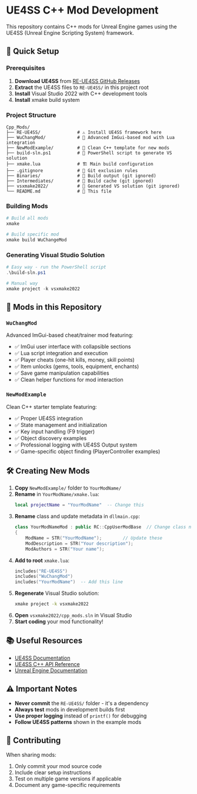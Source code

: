# UE4SS C++ Mod Development

This repository contains C++ mods for Unreal Engine games using the UE4SS (Unreal Engine Scripting System) framework.

## 🚀 **Quick Setup**

### Prerequisites
1. **Download UE4SS** from [RE-UE4SS GitHub Releases](https://github.com/UE4SS-RE/RE-UE4SS/releases)
2. **Extract** the UE4SS files to `RE-UE4SS/` in this project root
3. **Install** Visual Studio 2022 with C++ development tools
4. **Install** xmake build system

### Project Structure
```
Cpp_Mods/
├── RE-UE4SS/              # ⚠️ Install UE4SS framework here
├── WuChangMod/            # 🎯 Advanced ImGui-based mod with Lua integration
├── NewModExample/         # 📝 Clean C++ template for new mods
├── build-sln.ps1          # 🔧 PowerShell script to generate VS solution
├── xmake.lua              # 🏗️ Main build configuration
├── .gitignore             # 📝 Git exclusion rules
├── Binaries/              # 🚫 Build output (git ignored)
├── Intermediates/         # 🚫 Build cache (git ignored)
├── vsxmake2022/           # 🚫 Generated VS solution (git ignored)
└── README.md              # 📖 This file
```

### Building Mods
```bash
# Build all mods
xmake

# Build specific mod
xmake build WuChangeMod
```

### Generating Visual Studio Solution
```powershell
# Easy way - run the PowerShell script
.\build-sln.ps1

# Manual way
xmake project -k vsxmake2022
```

## 📁 **Mods in this Repository**

### `WuChangMod`
Advanced ImGui-based cheat/trainer mod featuring:
- ✅ ImGui user interface with collapsible sections
- ✅ Lua script integration and execution
- ✅ Player cheats (one-hit kills, money, skill points)
- ✅ Item unlocks (gems, tools, equipment, enchants)
- ✅ Save game manipulation capabilities
- ✅ Clean helper functions for mod interaction

### `NewModExample` 
Clean C++ starter template featuring:
- ✅ Proper UE4SS integration
- ✅ State management and initialization
- ✅ Key input handling (F9 trigger)
- ✅ Object discovery examples
- ✅ Professional logging with UE4SS Output system
- ✅ Game-specific object finding (PlayerController examples)

## 🛠 **Creating New Mods**

1. **Copy** `NewModExample/` folder to `YourModName/`
2. **Rename** in `YourModName/xmake.lua`:
   ```lua
   local projectName = "YourModName"  -- Change this
   ```
3. **Rename** class and update metadata in `dllmain.cpp`:
   ```cpp
   class YourModNameMod : public RC::CppUserModBase  // Change class name
   {
       ModName = STR("YourModName");        // Update these
       ModDescription = STR("Your description");
       ModAuthors = STR("Your name");
   ```
4. **Add to root** `xmake.lua`:
   ```lua
   includes("RE-UE4SS")
   includes("WuChangMod") 
   includes("YourModName")  -- Add this line
   ```
5. **Regenerate** Visual Studio solution:
   ```bash
   xmake project -k vsxmake2022
   ```
6. **Open** `vsxmake2022/cpp_mods.sln` in Visual Studio
7. **Start coding** your mod functionality!

## 📚 **Useful Resources**

- [UE4SS Documentation](https://docs.ue4ss.com/)
- [UE4SS C++ API Reference](https://docs.ue4ss.com/dev/cpp-api.html)
- [Unreal Engine Documentation](https://docs.unrealengine.com/)

## ⚠️ **Important Notes**

- **Never commit** the `RE-UE4SS/` folder - it's a dependency
- **Always test** mods in development builds first
- **Use proper logging** instead of `printf()` for debugging
- **Follow UE4SS patterns** shown in the example mods

## 🤝 **Contributing**

When sharing mods:
1. Only commit your mod source code
2. Include clear setup instructions
3. Test on multiple game versions if applicable
4. Document any game-specific requirements